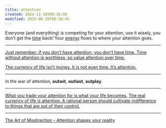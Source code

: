 ```yaml
---
title: attention
created: 2024-11-18T09:16:50
modified: 2025-08-29T08:30:45
---
```


Everyone (and everything) is competing for your attention, use it wisely, you don’t get the [time](Time%20is%20the%20most%20valuable%20asset.md) back! Your [energy](Energy%20Management.md) flows to where your attention goes.

---

[Just remember: if you don’t have attention, you don’t have time. Time without attention is worthless, so value attention over time.](https://tim.blog/2007/10/25/weapons-of-mass-distractions-and-the-art-of-letting-bad-things-happen/)

[The currency of life isn’t money. It is not even time. It’s attention.](https://x.com/naval/status/1889248439827153209)

---

In the war of attention, **outwit**, **outlast**, **outplay**.

---

[What you trade your attention for is what your life becomes.](https://jamesclear.com/3-2-1/may-1-2025) [The real currency of life is attention. A rational person should cultivate indifference to things that are out of their control.](https://www.youtube.com/shorts/ii4YJK_-RTk)

---

[The Art of Misdirection - Attention shapes your reality](https://youtu.be/GZGY0wPAnus)
